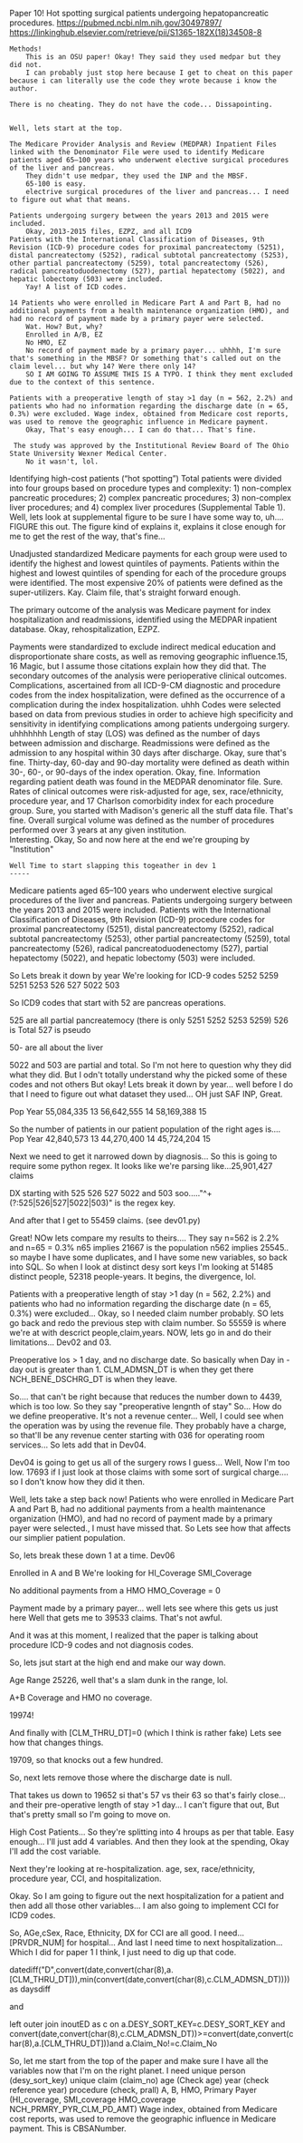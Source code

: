 Paper 10! Hot spotting surgical patients undergoing hepatopancreatic procedures.
    https://pubmed.ncbi.nlm.nih.gov/30497897/
    https://linkinghub.elsevier.com/retrieve/pii/S1365-182X(18)34508-8

    Methods!   
        This is an OSU paper! Okay! They said they used medpar but they did not.
        I can probably just stop here because I get to cheat on this paper because i can literally use the code they wrote because i know the author. 
        
    There is no cheating. They do not have the code... Dissapointing. 


    Well, lets start at the top.

    The Medicare Provider Analysis and Review (MEDPAR) Inpatient Files linked with the Denominator File were used to identify Medicare patients aged 65–100 years who underwent elective surgical procedures of the liver and pancreas. 
        They didn't use medpar, they used the INP and the MBSF.
        65-100 is easy. 
        electrive surgical procedures of the liver and pancreas... I need to figure out what that means.
    
    Patients undergoing surgery between the years 2013 and 2015 were included. 
        Okay, 2013-2015 files, EZPZ, and all ICD9
    Patients with the International Classification of Diseases, 9th Revision (ICD-9) procedure codes for proximal pancreatectomy (5251), distal pancreatectomy (5252), radical subtotal pancreatectomy (5253), other partial pancreatectomy (5259), total pancreatectomy (526), radical pancreatoduodenectomy (527), partial hepatectomy (5022), and hepatic lobectomy (503) were included.
        Yay! A list of ICD codes.

    14 Patients who were enrolled in Medicare Part A and Part B, had no additional payments from a health maintenance organization (HMO), and had no record of payment made by a primary payer were selected.
        Wat. How? But, why?  
        Enrolled in A/B, EZ
        No HMO, EZ
        No record of payment made by a primary payer... uhhhh, I'm sure that's something in the MBSF? Or something that's called out on the claim level... but why 14? Were there only 14?
        SO I AM GOING TO ASSUME THIS IS A TYPO. I think they ment excluded due to the context of this sentence. 

    Patients with a preoperative length of stay >1 day (n = 562, 2.2%) and patients who had no information regarding the discharge date (n = 65, 0.3%) were excluded. Wage index, obtained from Medicare cost reports, was used to remove the geographic influence in Medicare payment.
        Okay, That's easy enough... I can do that... That's fine. 

     The study was approved by the Institutional Review Board of The Ohio State University Wexner Medical Center.
        No it wasn't, lol. 


Identifying high-cost patients (“hot spotting”)
Total patients were divided into four groups based on procedure types and complexity: 1) non-complex pancreatic procedures; 2) complex pancreatic procedures; 3) non-complex liver procedures; and 4) complex liver procedures (Supplemental Table 1).
    Well, lets look at supplemental figure to be sure I have some way to, uh.... FIGURE this out. 
    The figure kind of explains it, explains it close enough for me to get the rest of the way, that's fine...

 Unadjusted standardized Medicare payments for each group were used to identify the highest and lowest quintiles of payments. Patients within the highest and lowest quintiles of spending for each of the procedure groups were identified. The most expensive 20% of patients were defined as the super-utilizers.
    Kay. Claim file, that's straight forward enough.

 The primary outcome of the analysis was Medicare payment for index hospitalization and readmissions, identified using the MEDPAR inpatient database.
    Okay, rehospitalization, EZPZ. 

  Payments were standardized to exclude indirect medical education and disproportionate share costs, as well as removing geographic influence.15,  16 
    Magic, but I assume those citations explain how they did that. 
  The secondary outcomes of the analysis were perioperative clinical outcomes. Complications, ascertained from all ICD-9-CM diagnostic and procedure codes from the index hospitalization, were defined as the occurrence of a complication during the index hospitalization. 
    uhhh
  Codes were selected based on data from previous studies in order to achieve high specificity and sensitivity in identifying complications among patients undergoing surgery.
    uhhhhhhh
   Length of stay (LOS) was defined as the number of days between admission and discharge. Readmissions were defined as the admission to any hospital within 30 days after discharge.
    Okay, sure that's fine.
   Thirty-day, 60-day and 90-day mortality were defined as death within 30-, 60-, or 90-days of the index operation. 
    Okay, fine.
   Information regarding patient death was found in the MEDPAR denominator file. 
    Sure.
   Rates of clinical outcomes were risk-adjusted for age, sex, race/ethnicity, procedure year, and 17 Charlson comorbidity index for each procedure group. 
    Sure, you started with Madison's generic all the stuff data file. That's fine. 
   Overall surgical volume was defined as the number of procedures performed over 3 years at any given institution.   
    Interesting. Okay, So and now here at the end we're grouping by "Institution" 

    Well Time to start slapping this togeather in dev 1
    -----
Medicare patients aged 65–100 years who underwent elective surgical procedures of the liver and pancreas. Patients undergoing surgery between the years 2013 and 2015 were included. Patients with the International Classification of Diseases, 9th Revision (ICD-9) procedure codes for proximal pancreatectomy (5251), distal pancreatectomy (5252), radical subtotal pancreatectomy (5253), other partial pancreatectomy (5259), total pancreatectomy (526), radical pancreatoduodenectomy (527), partial hepatectomy (5022), and hepatic lobectomy (503) were included.

So Lets break it down by year
We're looking for ICD-9 codes 5252 5259 5251 5253 526 527 5022 503 

So ICD9 codes that start with 52 are pancreas operations.

525 are all partial pancreatemocy (there is only 5251 5252 5253 5259)
526 is Total
527 is pseudo

50- are all about the liver

5022 and 503 are partial and total.
So I'm not here to question why they did what they did. But I odn't totally understand why the picked some of these codes and not others
But okay! Lets break it down by year... well before I do that I need to figure out what dataset they used... OH just SAF INP, Great. 

Pop	        Year
55,084,335	13
56,642,555	14
58,169,388	15


So the number of patients in our patient population of the right ages is....
Pop         Year
42,840,573	13
44,270,400	14
45,724,204	15


Next we need to get it narrowed down by diagnosis... So this is going to require some python regex.
It looks like we're parsing like...25,901,427 claims

DX starting with 525 526 527 5022 and 503
soo....."\^+(?:525|526|527|5022|503)" is the regex key.

And after that I get to 55459 claims.  (see dev01.py)

Great! NOw lets compare my results to theirs....
They say n=562 is 2.2% and n=65 = 0.3%
n65 implies 21667 is the population
n562 implies 25545..
so maybe I have some duplicates, and I have some new variables, so back into SQL. 
So when I look at distinct desy sort keys I'm looking at 51485 distinct people, 52318 people-years. 
It begins, the divergence, lol. 

Patients with a preoperative length of stay >1 day (n = 562, 2.2%) and patients who had no information regarding the discharge date (n = 65, 0.3%) were excluded... Okay, so I needed claim number probably. SO lets go back and redo the previous step with claim number. 
So 55559 is where we're at with descrict people,claim,years. NOW, lets go in and do their limitations... Dev02 and 03.

Preoperative los > 1 day, and no discharge date. 
So basically when Day in - day out is greater than 1.
CLM_ADMSN_DT is when they get there
NCH_BENE_DSCHRG_DT is when they leave.

So.... that can't be right because that reduces the number down to 4439, which is too low. 
So they say "preoperative lengnth of stay" So... How do we define preoperative.  It's not a revenue center...
Well, I could see when the operation was by using the revenue file. They probably have a charge, so that'll be any revenue center starting with 036 for operating room services...
So lets add that in Dev04.

Dev04 is going to get us all of the surgery rows I guess... 
Well, Now I'm too low. 17693 if I just look at those claims with some sort of surgical charge....
so I don't know how they did it then. 

Well, lets take a step back now!
Patients who were enrolled in Medicare Part A and Part B, had no additional payments from a health maintenance organization (HMO), and had no record of payment made by a primary payer were selected., I must have missed that. So Lets see how that affects our simplier patient population. 

So, lets break these down 1 at a time. Dev06

Enrolled in A and B
We're looking for HI_Coverage
SMI_Coverage

No additional payments from a HMO
HMO_Coverage = 0

Payment made by a primary payer... well lets see where this gets us just here
Well that gets me to 39533 claims. That's not awful.

And it was at this moment, I realized that the paper is talking about procedure ICD-9 codes and not diagnosis codes. 

So, lets jsut start at the high end and make our way down.

Age Range 25226, well that's a slam dunk in the range, lol. 

A+B Coverage and HMO no coverage.

19974!

And finally with [CLM_THRU_DT]=0 (which I think is rather fake) Lets see how that changes things. 

19709, so that knocks out a few hundred. 

So, next lets remove those where the discharge date is null. 

That takes us down to 19652
si that's 57 vs their 63 so that's fairly close... and their pre-operative length of stay >1 day... I can't figure that out, But that's pretty small so I'm going to move on.


High Cost Patients... 
So they're splitting into 4 hroups as per that table. Easy enough... I'll just add 4 variables. 
And then they look at the spending, Okay I'll add the cost variable. 

Next they're looking at re-hospitalization. age, sex, race/ethnicity, procedure year, CCI, and hospitalization. 

Okay. 
So I am going to figure out the next hospitalization for a patient and then add all those other variables...
I am also going to implement CCI for ICD9 codes. 

So, AGe,cSex, Race, Ethnicity, DX for CCI are all good. I need... [PRVDR_NUM] for hospital...  And last I need time to next hospitalization... Which I did for paper 1 I think, I just need to dig up that code. 

datediff("D",convert(date,convert(char(8),a.[CLM_THRU_DT])),min(convert(date,convert(char(8),c.CLM_ADMSN_DT)))) as daysdiff

and 

left outer join inoutED as c on a.DESY_SORT_KEY=c.DESY_SORT_KEY and convert(date,convert(char(8),c.CLM_ADMSN_DT))>=convert(date,convert(char(8),a.[CLM_THRU_DT]))and a.Claim_No!=c.Claim_No


So, let me start from the top of the paper and make sure I have all the variables now that I'm on the right planet.
I need 
unique person (desy_sort_key)
unique claim (claim_no)
age (Check age)
year (check reference year)
procedure (check, prall)
A, B, HMO, Primary Payer (HI_coverage, SMI_coverage HMO_coverage NCH_PRMRY_PYR_CLM_PD_AMT)
Wage index, obtained from Medicare cost reports, was used to remove the geographic influence in Medicare payment.
    This is CBSANumber. 